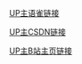 [UP主语雀链接](https://www.yuque.com/qingkongxiaguang)

[UP主CSDN链接](https://blog.csdn.net/qq_25928447?type=blog)

[UP主B站主页链接](https://space.bilibili.com/37737161)